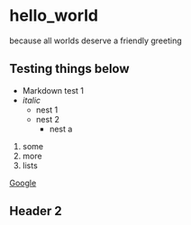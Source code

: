 # hello_world
because all worlds deserve a friendly greeting

## Testing things below

- Markdown test 1
- *italic*
  - nest 1
  - nest 2
    - nest a

1. some
2. more
3. lists

[Google](https://google.com)

## Header 2
